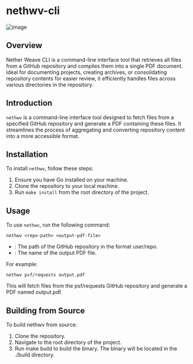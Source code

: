 # nethwv-cli

![image](https://github.com/necllmancer/nethwv-cli/assets/96694331/6f51a6d9-357e-467d-af08-0ab402833983)

## Overview
Nether Weave CLI is a command-line interface tool that retrieves all files from a GitHub repository and compiles them into a single PDF document. Ideal for documenting projects, creating archives, or consolidating repository contents for easier review, it efficiently handles files across various directories in the repository.

## Introduction
`nethwv` is a command-line interface tool designed to fetch files from a specified GitHub repository and generate a PDF containing these files. It streamlines the process of aggregating and converting repository content into a more accessible format.

## Installation
To install `nethwv`, follow these steps:

1. Ensure you have Go installed on your machine.
2. Clone the repository to your local machine.
3. Run `make install` from the root directory of the project.

## Usage
To use `nethwv`, run the following command:

```shell
nethwv <repo-path> <output-pdf-file>
```

- <repo-path>: The path of the GitHub repository in the format user/repo.
- <output-pdf-file>: The name of the output PDF file.

For example:
```shell
nethwv psf/requests output.pdf
```

This will fetch files from the psf/requests GitHub repository and generate a PDF named output.pdf.

## Building from Source

To build nethwv from source:
1. Clone the repository.
2. Navigate to the root directory of the project.
3. Run make build to build the binary. The binary will be located in the ./build directory.
